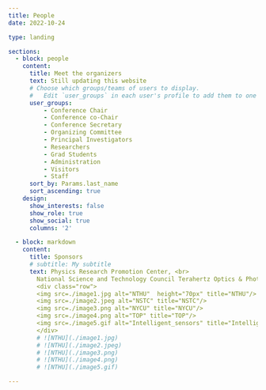 ```yaml
---
title: People
date: 2022-10-24

type: landing

sections:
  - block: people
    content:
      title: Meet the organizers
      text: Still updating this website
      # Choose which groups/teams of users to display.
      #   Edit `user_groups` in each user's profile to add them to one or more of these groups.
      user_groups:
          - Conference Chair
          - Conference co-Chair
          - Conference Secretary
          - Organizing Committee
          - Principal Investigators
          - Researchers
          - Grad Students
          - Administration
          - Visitors
          - Staff
      sort_by: Params.last_name
      sort_ascending: true
    design:
      show_interests: false
      show_role: true
      show_social: true
      columns: '2'

  - block: markdown
    content:
      title: Sponsors
      # subtitle: My subtitle
      text: Physics Research Promotion Center, <br>
        National Science and Technology Council Terahertz Optics & Photonics Center, National Tsing Hua University Intelligent Sensor Alliance 
        <div class="row">
        <img src=./image1.jpg alt="NTHU"  height="70px" title="NTHU"/>
        <img src=./image2.jpeg alt="NSTC" title="NSTC"/>
        <img src=./image3.png alt="NYCU" title="NYCU"/>
        <img src=./image4.png alt="TOP" title="TOP"/>
        <img src=./image5.gif alt="Intelligent_sensors" title="Intelligent_sensors"/>
        </div>
        # ![NTHU](./image1.jpg)
        # ![NTHU](./image2.jpeg)
        # ![NTHU](./image3.png)
        # ![NTHU](./image4.png)
        # ![NTHU](./image5.gif)

---
```

